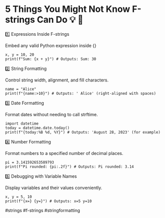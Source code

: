 # 5 Things You Might Not Know F-strings Can Do 💡 🧵

1️⃣ Expressions Inside F-strings

Embed any valid Python expression inside {}

```
x, y = 10, 20
print(f"Sum: {x + y}") # Outputs: Sum: 30
```

2️⃣ String Formatting

Control string width, alignment, and fill characters.

```
name = "Alice"
print(f"{name:>10}") # Outputs: ' Alice' (right-aligned with spaces)
```

3️⃣ Date Formatting

Format dates without needing to call strftime.

```
import datetime
today = datetime.date.today()
print(f"{today:%B %d, %Y}") # Outputs: 'August 28, 2023' (for example)
```

4️⃣ Number Formatting

Format numbers to a specified number of decimal places.

```
pi = 3.141592653589793
print(f"Pi rounded: {pi:.2f}") # Outputs: Pi rounded: 3.14
```

5️⃣ Debugging with Variable Names

Display variables and their values conveniently.

```
x, y = 5, 10
print(f"{x=} {y=}") # Outputs: x=5 y=10
```

#strings #f-strings #stringformatting
